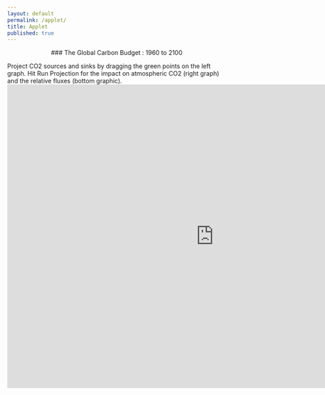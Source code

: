 ```yaml
---
layout: default
permalink: /applet/
title: Applet
published: true
---
```


<p style="text-align: center;">
### The Global Carbon Budget : 1960 to 2100 </p>
Project CO2 sources and sinks by dragging the green points on the left graph. 
Hit Run Projection for the impact on atmospheric CO2 (right graph) and the relative fluxes (bottom graphic).


<iframe src="http://www.ssec.wisc.edu/sose/flex/CarbonCycle.html" width="950px" height="700px" align="left" frameborder="0px" marginwidth="0px" scrolling="none" border="0px" class="iframe-class"></iframe>
